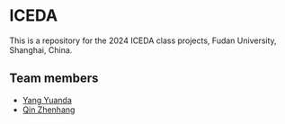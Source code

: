 # ICEDA

This is a repository for the 2024 ICEDA class projects, Fudan University, Shanghai, China.

## Team members

- [Yang Yuanda](21307140079@m.fudan.edu.cn)
- [Qin Zhenhang]()